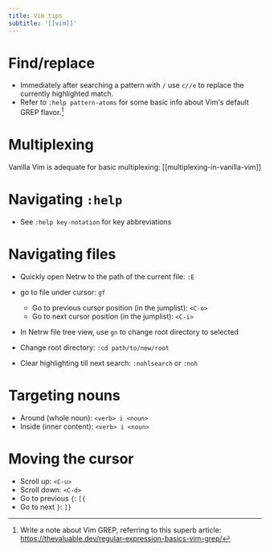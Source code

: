 ```yaml
---
title: Vim tips
subtitle: '[[vim]]'
---
```


# Find/replace

- Immediately after searching a pattern with `/` use `c//e` to replace the currently highlighted match.
- Refer to `:help pattern-atoms` for some basic info about Vim's default GREP flavor.[^1]

[^1]: Write a note about Vim GREP, referring to this superb article: <https://thevaluable.dev/regular-expression-basics-vim-grep/>

# Multiplexing

Vanilla Vim is adequate for basic multiplexing: [[multiplexing-in-vanilla-vim]]

# Navigating `:help`

- See `:help key-notation` for key abbreviations

# Navigating files

- Quickly open Netrw to the path of the current file: `:E`
- go to file under cursor: `gf`
  - Go to previous cursor position (in the jumplist): `<C-o>`
  - Go to next cursor position (in the jumplist): `<C-i>`
- In Netrw file tree view, use `gn` to change root directory to selected
- Change root directory: `:cd path/to/new/root`

- Clear highlighting till next search: `:nohlsearch` or `:noh`

# Targeting nouns

- Around (whole noun): `<verb> i <noun>`
- Inside (inner content): `<verb> i <noun>`

# Moving the cursor

- Scroll up: `<C-u>`
- Scroll down: `<C-d>`
- Go to previous `{`: `[{`
- Go to next `}`: `]}`
